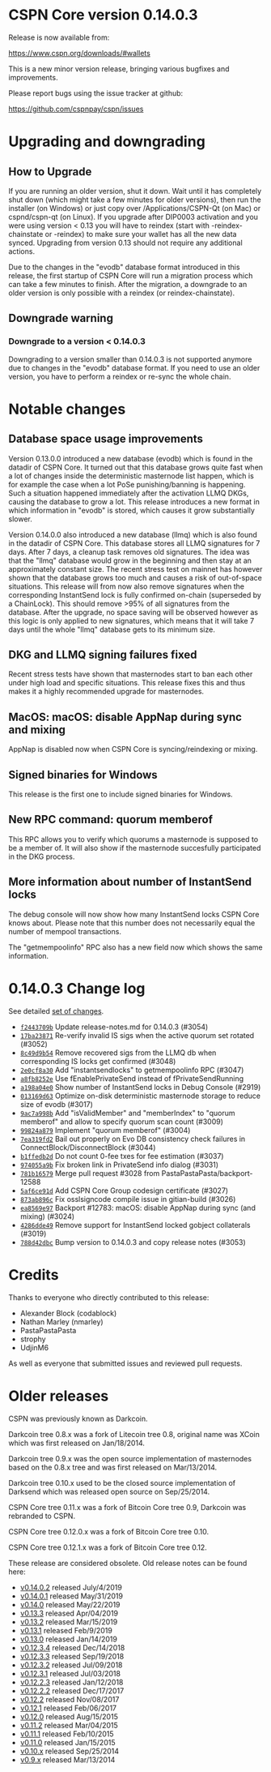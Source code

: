 CSPN Core version 0.14.0.3
==========================

Release is now available from:

  <https://www.cspn.org/downloads/#wallets>

This is a new minor version release, bringing various bugfixes and improvements.

Please report bugs using the issue tracker at github:

  <https://github.com/cspnpay/cspn/issues>


Upgrading and downgrading
=========================

How to Upgrade
--------------

If you are running an older version, shut it down. Wait until it has completely
shut down (which might take a few minutes for older versions), then run the
installer (on Windows) or just copy over /Applications/CSPN-Qt (on Mac) or
cspnd/cspn-qt (on Linux). If you upgrade after DIP0003 activation and you were
using version < 0.13 you will have to reindex (start with -reindex-chainstate
or -reindex) to make sure your wallet has all the new data synced. Upgrading from
version 0.13 should not require any additional actions.

Due to the changes in the "evodb" database format introduced in this release, the
first startup of CSPN Core will run a migration process which can take a few minutes
to finish. After the migration, a downgrade to an older version is only possible with
a reindex (or reindex-chainstate).

Downgrade warning
-----------------

### Downgrade to a version < 0.14.0.3

Downgrading to a version smaller than 0.14.0.3 is not supported anymore due to changes
in the "evodb" database format. If you need to use an older version, you have to perform
a reindex or re-sync the whole chain.

Notable changes
===============

Database space usage improvements
--------------------------------
Version 0.13.0.0 introduced a new database (evodb) which is found in the datadir of CSPN Core. It turned
out that this database grows quite fast when a lot of changes inside the deterministic masternode list happen,
which is for example the case when a lot PoSe punishing/banning is happening. Such a situation happened
immediately after the activation LLMQ DKGs, causing the database to grow a lot. This release introduces
a new format in which information in "evodb" is stored, which causes it grow substantially slower.  

Version 0.14.0.0 also introduced a new database (llmq) which is also found in the datadir of CSPN Core.
This database stores all LLMQ signatures for 7 days. After 7 days, a cleanup task removes old signatures.
The idea was that the "llmq" database would grow in the beginning and then stay at an approximately constant
size. The recent stress test on mainnet has however shown that the database grows too much and causes a risk
of out-of-space situations. This release will from now also remove signatures when the corresponding InstantSend
lock is fully confirmed on-chain (superseded by a ChainLock). This should remove >95% of all signatures from
the database. After the upgrade, no space saving will be observed however as this logic is only applied to new
signatures, which means that it will take 7 days until the whole "llmq" database gets to its minimum size.

DKG and LLMQ signing failures fixed
-----------------------------------
Recent stress tests have shown that masternodes start to ban each other under high load and specific situations.
This release fixes this and thus makes it a highly recommended upgrade for masternodes.

MacOS: macOS: disable AppNap during sync and mixing
---------------------------------------------------
AppNap is disabled now when CSPN Core is syncing/reindexing or mixing.

Signed binaries for Windows
---------------------------
This release is the first one to include signed binaries for Windows.

New RPC command: quorum memberof <proTxHash>
--------------------------------------------
This RPC allows you to verify which quorums a masternode is supposed to be a member of. It will also show
if the masternode succesfully participated in the DKG process.

More information about number of InstantSend locks
--------------------------------------------------
The debug console will now show how many InstantSend locks CSPN Core knows about. Please note that this number
does not necessarily equal the number of mempool transactions.

The "getmempoolinfo" RPC also has a new field now which shows the same information.

0.14.0.3 Change log
===================

See detailed [set of changes](https://github.com/cspnpay/cspn/compare/v0.14.0.2...cspnpay:v0.14.0.3).

- [`f2443709b`](https://github.com/cspnpay/cspn/commit/f2443709b) Update release-notes.md for 0.14.0.3 (#3054)
- [`17ba23871`](https://github.com/cspnpay/cspn/commit/17ba23871) Re-verify invalid IS sigs when the active quorum set rotated (#3052)
- [`8c49d9b54`](https://github.com/cspnpay/cspn/commit/8c49d9b54) Remove recovered sigs from the LLMQ db when corresponding IS locks get confirmed (#3048)
- [`2e0cf8a30`](https://github.com/cspnpay/cspn/commit/2e0cf8a30) Add "instantsendlocks" to getmempoolinfo RPC (#3047)
- [`a8fb8252e`](https://github.com/cspnpay/cspn/commit/a8fb8252e) Use fEnablePrivateSend instead of fPrivateSendRunning
- [`a198a04e0`](https://github.com/cspnpay/cspn/commit/a198a04e0) Show number of InstantSend locks in Debug Console (#2919)
- [`013169d63`](https://github.com/cspnpay/cspn/commit/013169d63) Optimize on-disk deterministic masternode storage to reduce size of evodb (#3017)
- [`9ac7a998b`](https://github.com/cspnpay/cspn/commit/9ac7a998b) Add "isValidMember" and "memberIndex" to "quorum memberof" and allow to specify quorum scan count (#3009)
- [`99824a879`](https://github.com/cspnpay/cspn/commit/99824a879) Implement "quorum memberof" (#3004)
- [`7ea319fd2`](https://github.com/cspnpay/cspn/commit/7ea319fd2) Bail out properly on Evo DB consistency check failures in ConnectBlock/DisconnectBlock (#3044)
- [`b1ffedb2d`](https://github.com/cspnpay/cspn/commit/b1ffedb2d) Do not count 0-fee txes for fee estimation (#3037)
- [`974055a9b`](https://github.com/cspnpay/cspn/commit/974055a9b) Fix broken link in PrivateSend info dialog (#3031)
- [`781b16579`](https://github.com/cspnpay/cspn/commit/781b16579) Merge pull request #3028 from PastaPastaPasta/backport-12588
- [`5af6ce91d`](https://github.com/cspnpay/cspn/commit/5af6ce91d) Add CSPN Core Group codesign certificate (#3027)
- [`873ab896c`](https://github.com/cspnpay/cspn/commit/873ab896c) Fix osslsigncode compile issue in gitian-build (#3026)
- [`ea8569e97`](https://github.com/cspnpay/cspn/commit/ea8569e97) Backport #12783: macOS: disable AppNap during sync (and mixing) (#3024)
- [`4286dde49`](https://github.com/cspnpay/cspn/commit/4286dde49) Remove support for InstantSend locked gobject collaterals (#3019)
- [`788d42dbc`](https://github.com/cspnpay/cspn/commit/788d42dbc) Bump version to 0.14.0.3 and copy release notes (#3053)

Credits
=======

Thanks to everyone who directly contributed to this release:

- Alexander Block (codablock)
- Nathan Marley (nmarley)
- PastaPastaPasta
- strophy
- UdjinM6

As well as everyone that submitted issues and reviewed pull requests.

Older releases
==============

CSPN was previously known as Darkcoin.

Darkcoin tree 0.8.x was a fork of Litecoin tree 0.8, original name was XCoin
which was first released on Jan/18/2014.

Darkcoin tree 0.9.x was the open source implementation of masternodes based on
the 0.8.x tree and was first released on Mar/13/2014.

Darkcoin tree 0.10.x used to be the closed source implementation of Darksend
which was released open source on Sep/25/2014.

CSPN Core tree 0.11.x was a fork of Bitcoin Core tree 0.9,
Darkcoin was rebranded to CSPN.

CSPN Core tree 0.12.0.x was a fork of Bitcoin Core tree 0.10.

CSPN Core tree 0.12.1.x was a fork of Bitcoin Core tree 0.12.

These release are considered obsolete. Old release notes can be found here:

- [v0.14.0.2](https://github.com/cspnpay/cspn/blob/master/doc/release-notes/cspn/release-notes-0.14.0.2.md) released July/4/2019
- [v0.14.0.1](https://github.com/cspnpay/cspn/blob/master/doc/release-notes/cspn/release-notes-0.14.0.1.md) released May/31/2019
- [v0.14.0](https://github.com/cspnpay/cspn/blob/master/doc/release-notes/cspn/release-notes-0.14.0.md) released May/22/2019
- [v0.13.3](https://github.com/cspnpay/cspn/blob/master/doc/release-notes/cspn/release-notes-0.13.3.md) released Apr/04/2019
- [v0.13.2](https://github.com/cspnpay/cspn/blob/master/doc/release-notes/cspn/release-notes-0.13.2.md) released Mar/15/2019
- [v0.13.1](https://github.com/cspnpay/cspn/blob/master/doc/release-notes/cspn/release-notes-0.13.1.md) released Feb/9/2019
- [v0.13.0](https://github.com/cspnpay/cspn/blob/master/doc/release-notes/cspn/release-notes-0.13.0.md) released Jan/14/2019
- [v0.12.3.4](https://github.com/cspnpay/cspn/blob/master/doc/release-notes/cspn/release-notes-0.12.3.4.md) released Dec/14/2018
- [v0.12.3.3](https://github.com/cspnpay/cspn/blob/master/doc/release-notes/cspn/release-notes-0.12.3.3.md) released Sep/19/2018
- [v0.12.3.2](https://github.com/cspnpay/cspn/blob/master/doc/release-notes/cspn/release-notes-0.12.3.2.md) released Jul/09/2018
- [v0.12.3.1](https://github.com/cspnpay/cspn/blob/master/doc/release-notes/cspn/release-notes-0.12.3.1.md) released Jul/03/2018
- [v0.12.2.3](https://github.com/cspnpay/cspn/blob/master/doc/release-notes/cspn/release-notes-0.12.2.3.md) released Jan/12/2018
- [v0.12.2.2](https://github.com/cspnpay/cspn/blob/master/doc/release-notes/cspn/release-notes-0.12.2.2.md) released Dec/17/2017
- [v0.12.2](https://github.com/cspnpay/cspn/blob/master/doc/release-notes/cspn/release-notes-0.12.2.md) released Nov/08/2017
- [v0.12.1](https://github.com/cspnpay/cspn/blob/master/doc/release-notes/cspn/release-notes-0.12.1.md) released Feb/06/2017
- [v0.12.0](https://github.com/cspnpay/cspn/blob/master/doc/release-notes/cspn/release-notes-0.12.0.md) released Aug/15/2015
- [v0.11.2](https://github.com/cspnpay/cspn/blob/master/doc/release-notes/cspn/release-notes-0.11.2.md) released Mar/04/2015
- [v0.11.1](https://github.com/cspnpay/cspn/blob/master/doc/release-notes/cspn/release-notes-0.11.1.md) released Feb/10/2015
- [v0.11.0](https://github.com/cspnpay/cspn/blob/master/doc/release-notes/cspn/release-notes-0.11.0.md) released Jan/15/2015
- [v0.10.x](https://github.com/cspnpay/cspn/blob/master/doc/release-notes/cspn/release-notes-0.10.0.md) released Sep/25/2014
- [v0.9.x](https://github.com/cspnpay/cspn/blob/master/doc/release-notes/cspn/release-notes-0.9.0.md) released Mar/13/2014

